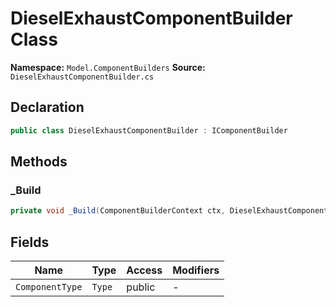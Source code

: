 # DieselExhaustComponentBuilder Class

**Namespace:** `Model.ComponentBuilders`
**Source:** `DieselExhaustComponentBuilder.cs`

## Declaration

```csharp
public class DieselExhaustComponentBuilder : IComponentBuilder
```

## Methods

### _Build

```csharp
private void _Build(ComponentBuilderContext ctx, DieselExhaustComponent component)
```

## Fields

| Name | Type | Access | Modifiers |
|------|------|--------|-----------|
| `ComponentType` | `Type` | public | - |

